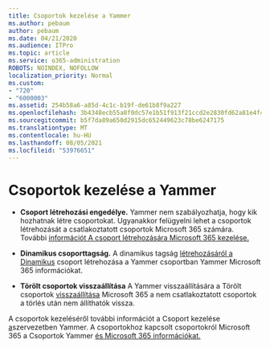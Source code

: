 ```yaml
---
title: Csoportok kezelése a Yammer
ms.author: pebaum
author: pebaum
ms.date: 04/21/2020
ms.audience: ITPro
ms.topic: article
ms.service: o365-administration
ROBOTS: NOINDEX, NOFOLLOW
localization_priority: Normal
ms.custom:
- "720"
- "6000003"
ms.assetid: 254b58a6-a85d-4c1c-b19f-de61b8f9a227
ms.openlocfilehash: 3b4348ecb55a8f0dc57e1b51f913f21ccd2e2830fd62a81e4f47a77ef371a226
ms.sourcegitcommit: b5f7da89a650d2915dc652449623c78be6247175
ms.translationtype: MT
ms.contentlocale: hu-HU
ms.lasthandoff: 08/05/2021
ms.locfileid: "53976651"
---
```

# <a name="manage-groups-in-yammer"></a>Csoportok kezelése a Yammer

- **Csoport létrehozási engedélye.** Yammer nem szabályozhatja, hogy kik hozhatnak létre csoportokat. Ugyanakkor felügyelni lehet a csoportok létrehozását a csatlakoztatott csoportok Microsoft 365 számára. További [információt A csoport létrehozására Microsoft 365 kezelése.](https://docs.microsoft.com/microsoft-365/admin/create-groups/manage-creation-of-groups)

- **Dinamikus csoporttagság.** A dinamikus tagság [létrehozásáról a Dinamikus](https://docs.microsoft.com/yammer/manage-yammer-groups/create-a-dynamic-group) csoport létrehozása a Yammer csoportban Yammer Microsoft 365 információkat.

- **Törölt csoportok visszaállítása** A Yammer visszaállítására a Törölt csoportok [visszaállítása](https://docs.microsoft.com/microsoft-365/admin/create-groups/restore-deleted-group) Microsoft 365 a nem csatlakoztatott csoportok a törlés után nem állíthatók vissza.

A csoportok kezeléséről további információt a Csoport kezelése [a](https://support.office.com/article/Manage-a-group-in-Yammer-6e05c6d6-5548-4c88-89cd-e6757a514ef2)szervezetben Yammer. A csoportokhoz kapcsolt csoportokról Microsoft 365 a Csoportok Yammer [és Microsoft 365 információkat.](https://docs.microsoft.com/yammer/manage-yammer-groups/yammer-and-office-365-groups)
  
